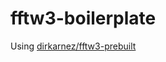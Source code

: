fftw3-boilerplate
================
Using [dirkarnez/fftw3-prebuilt](https://github.com/dirkarnez/fftw3-prebuilt)
